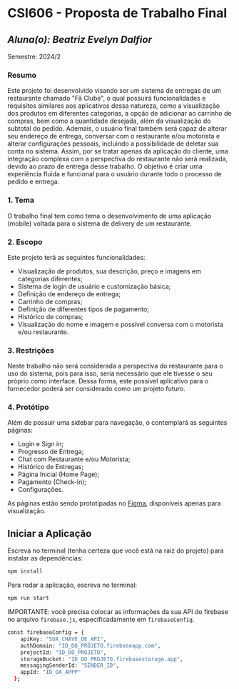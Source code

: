 # **CSI606 - Proposta de Trabalho Final**

## *Aluna(o): Beatriz Evelyn Dalfior*

Semestre: 2024/2

### Resumo

Este projeto foi desenvolvido visando ser um sistema de entregas de um restaurante chamado "Fã Clube", o qual possuirá funcionalidades e requisitos similares aos aplicativos dessa natureza, como a visualização dos produtos em diferentes categorias, a opção de adicionar ao carrinho de compras, bem como a quantidade desejada, além da visualização do subtotal do pedido. Ademais, o usuário final também será capaz de alterar seu endereço de entrega, conversar com o restaurante e/ou motorista e alterar configurações pessoais, incluindo a possibilidade de deletar sua conta no sistema. Assim, por se tratar apenas da aplicação do cliente, uma integração complexa com a perspectiva do restaurante não será realizada, devido ao prazo de entrega desse trabalho. O objetivo é criar uma experiência fluida e funcional para o usuário durante todo o processo de pedido e entrega.


### 1. Tema

O trabalho final tem como tema o desenvolvimento de uma aplicação (mobile) voltada para o sistema de delivery de um restaurante.

### 2. Escopo

Este projeto terá as seguintes funcionalidades:
- Visualização de produtos, sua descrição, preço e imagens em categorias diferentes;
- Sistema de login de usuário e customização básica;
- Definição de endereço de entrega;
- Carrinho de compras;
- Definição de diferentes tipos de pagamento;
- Histórico de compras;
- Visualização do nome e imagem e possível conversa com o motorista e/ou restaurante.

### 3. Restrições

Neste trabalho não será considerada a perspectiva do restaurante para o uso do sistema, pois para isso, seria necessário que ele tivesse o seu próprio como interface. Dessa forma, este possível aplicativo para o fornecedor poderá ser considerado como um projeto futuro.

### 4. Protótipo

Além de possuir uma sidebar para navegação, o contemplará as seguintes páginas:
- Login e Sign in;
- Progresso de Entrega;
- Chat com Restaurante e/ou Motorista;
- Histórico de Entregas;
- Página Inicial (Home Page);
- Pagamento (Check-in);
- Configurações.

As páginas estão sendo prototipadas no [Figma](https://www.figma.com/design/OtLioskCN4mc9hX3vSTpwk/Fan-Club-Delivery?node-id=4-137&t=vJl7Nx57yWordrTt-1), disponíveis apenas para visualização.

## Iniciar a Aplicação
Escreva no terminal (tenha certeza que você está na raiz do projeto) para instalar as dependências:
``` bash
npm install
```
Para rodar a aplicação, escreva no terminal:
``` bash
npm run start
```

IMPORTANTE: você precisa colocar as informações da sua API do firebase no arquivo `firebase.js`, especificadamente em `firebaseConfig`.
``` bash
const firebaseConfig = {
    apiKey: "SUA_CHAVE_DE_API",
    authDomain: "ID_DO_PROJETO.firebaseapp.com",
    projectId: "ID_DO_PROJETO",
    storageBucket: "ID_DO_PROJETO.firebasestorage.app",
    messagingSenderId: "SENDER_ID",
    appId: "ID_DA_APPP"
  };
```
